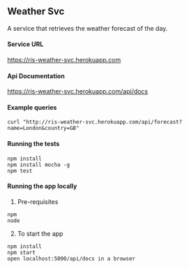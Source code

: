 ## Weather Svc ##
A service that retrieves the weather forecast of the day.


#### Service URL ####
https://ris-weather-svc.herokuapp.com

#### Api Documentation ####
https://ris-weather-svc.herokuapp.com/api/docs

#### Example queries ####
```
curl "http://ris-weather-svc.herokuapp.com/api/forecast?name=London&country=GB"
```
#### Running the tests ####
```
npm install
npm install mocha -g
npm test
```

#### Running the app locally ####
1) Pre-requisites
```
npm
node
```
2) To start the app
```
npm install
npm start
open localhost:5000/api/docs in a browser
```



